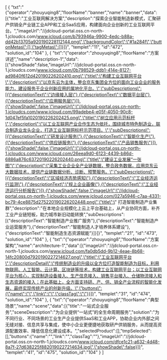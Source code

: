 [
	{
		"txt":"{\"operator\":\"zhouyuqing8\",\"floorName\":\"banner\",\"name\":\"banner\",\"data\":[{\"title\":\"工业互联网解决方案\",\"description\":\"探索企业智能制造新模式，汇聚研产供销全产业链工业APP和工业SaaS应用，构建面向企业创新的工业互联网平台。\",\"imageUrl\":\"//jdcloud-portal.oss.cn-north-1.jcloudcs.com/www.jcloud.com/b793946a-9900-4edc-b88a-dd42b13705a920190228112144.png\",\"backgroundColor\":\"#1a284f\",\"buttonMetas\":[],\"tagMetas\":[]}]}",
		"templet":"11",
		"id":"472",
		"solution_id":"104"
	},
	{
		"txt":"{\"operator\":\"zhouyuqing8\",\"floorName\":\"方案详述\",\"name\":\"description-1\",\"data\":[{\"showShade\":false,\"imageUrl\":\"//jdcloud-portal.oss.cn-north-1.jcloudcs.com/www.jcloud.com/0b798529-ddb1-414e-8127-ad9840f612d420190226202410.png\",\"title\":\"构建工业互联网平台\",\"description\":\"以京东云为主体，整合京东集团全方位的面向工业企业的服务能力，建设服务于企业创新应用的属地化平台。\",\"subDescriptions\":[{\"descriptionText\":\"边缘接入层\"},{\"descriptionText\":\"数据平台层\"},{\"descriptionText\":\"应用服务层\"}]},{\"showShade\":false,\"imageUrl\":\"//jdcloud-portal.oss.cn-north-1.jcloudcs.com/www.jcloud.com/99adebe4-e05f-4050-90c8-1d047ef5fa1020190226202425.png\",\"title\":\"树立应用示范标杆\",\"description\":\"以工业互联网产业合作生态为依托，围绕城市特色制造业，联合制造业龙头企业，打造工业互联网标杆示范项目。\",\"subDescriptions\":[{\"descriptionText\":\"研发设计服务\"},{\"descriptionText\":\"智能化生产\"},{\"descriptionText\":\"供应链服务\"},{\"descriptionText\":\"产品销售服务\"}]},{\"showShade\":false,\"imageUrl\":\"//jdcloud-portal.oss.cn-north-1.jcloudcs.com/www.jcloud.com/26eea9d0-6123-4439-b86d-6886a876c63720190226202440.png\",\"title\":\"建设工业发展“一张图”\",\"description\":\"采集工业企业全产业链数据，整合政务数据，应用京东云大数据技术，提供产业链数据分析、诊断、预警服务。\",\"subDescriptions\":[{\"descriptionText\":\"区域经济态势感知\"},{\"descriptionText\":\"工业经济运行监测\"},{\"descriptionText\":\"规上企业画像\"},{\"descriptionText\":\"工业经济运行分析报告\"}]},{\"showShade\":false,\"imageUrl\":\"//jdcloud-portal.oss.cn-north-1.jcloudcs.com/www.jcloud.com/027a5946-c7aa-4331-bc79-4ce8875d275220190226202448.png\",\"title\":\" 打造智能制造产业集群\",\"description\":\"在本地企业规模化上云上平台基础上，从产业协同方面，补齐工业产业链短板，助力城市新旧动能转换\",\"subDescriptions\":[{\"descriptionText\":\"智能制造产业推广服务\"},{\"descriptionText\":\"智能制造产业运营服务\"},{\"descriptionText\":\"智能制造人才培养体系建设\"},{\"descriptionText\":\"智能制造生态资源赋能\"}]}]}",
		"templet":"21",
		"id":"473",
		"solution_id":"104"
	},
	{
		"txt":"{\"operator\":\"zhouyuqing8\",\"floorName\":\"方案架构\",\"name\":\"architecture-1\",\"data\":[{\"imageUrl\":\"//jdcloud-portal.oss.cn-north-1.jcloudcs.com/www.jcloud.com/fa0db5dd-9b12-4eae-8b68-14fc20800d7920190227214627.png\",\"title\":\"工业互联网平台\",\"descriptionDetail\":\"传统制造业的升级以全方位打造智能制造为目标，利用物联网、人工智能、云计算、区块链等技术，构建工业互联网平台；以工业互联网平台为核心，实现制造设备接入、生产信息接入、销售平台接入、仓储物流接入和生态资源的接入；在此基础上，全方面支持研、产、供、销全产业流程的智能化发展，最终实现传统产业的创新升级。\",\"buttons\":{\"name\":\"\",\"link\":\"\",\"classTag\":\"\"}}]}",
		"templet":"31",
		"id":"474",
		"solution_id":"104"
	},
	{
		"txt":"{\"operator\":\"zhouyuqing8\",\"floorName\":\"典型场景\",\"name\":\"scene\",\"data\":[{\"title\":\"一站式企业服务\",\"sceneDescription\":\"为企业提供“一站式”的全生命周期服务\",\"solution\":\"为不同行业、不同场景的工业生产企业提供SaaS和工业APP，协助企业内外部之间无缝对接、信息共享与集成，使中小企业更便捷地获取研产供销服务，从而提高资源配置效率、降低信息化建设成本。\",\"selectedProduct\":[],\"tmpSelected\":[],\"buttons\":{\"name\":\"\",\"link\":\"\",\"classTag\":\"\"},\"imageUrl\":\"//jdcloud-portal.oss.cn-north-1.jcloudcs.com/www.jcloud.com/dfce1c21-a632-4d48-8a7f-27d638225f8820190227214634.jpg\",\"showShade\":false}]}",
		"templet":"41",
		"id":"475",
		"solution_id":"104"
	}
]
